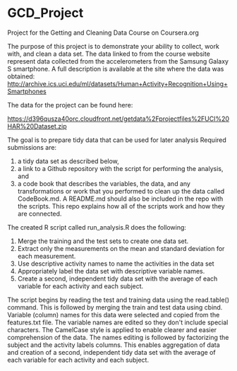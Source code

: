 GCD_Project
===========

Project for the Getting and Cleaning Data Course on Coursera.org

The purpose of this project is to demonstrate your ability to collect, work with, and clean a data set. 
The data linked to from the course website represent data collected from the accelerometers from the Samsung Galaxy S smartphone. A full description is available at the site where the data was obtained: 
http://archive.ics.uci.edu/ml/datasets/Human+Activity+Recognition+Using+Smartphones 

The data for the project can be found here:

https://d396qusza40orc.cloudfront.net/getdata%2Fprojectfiles%2FUCI%20HAR%20Dataset.zip 

The goal is to prepare tidy data that can be used for later analysis
Required submissions are: 
1) a tidy data set as described below, 
2) a link to a Github repository with the script for performing the analysis, and 
3) a code book that describes the variables, the data, and any transformations or work that you performed to clean up the data called CodeBook.md. 
A README.md should also be included in the repo with the scripts. This repo explains how all of the scripts work and how they are connected. 

The created R script called run_analysis.R does the following:

1) Merge the training and the test sets to create one data set.
2) Extract only the measurements on the mean and standard deviation for each measurement. 
3) Use descriptive activity names to name the activities in the data set
4) Appropriately label the data set with descriptive variable names. 
5) Create a second, independent tidy data set with the average of each variable for each activity and each subject. 

The script begins by reading the test and training data using the read.table() command. This is followed by merging 
the train and test data using cbind. Variable (column) names for this data were selected and copied from the features.txt file. 
The variable names are edited so they don't include special characters. The CamelCase style is applied to enable 
clearer and easier comprehension of the data. 
The names editing is followed by factorizing the subject and the activity labels columns. This enables aggregation of data and 
creation of a second, independent tidy data set with the average of each variable for each activity and each subject.

